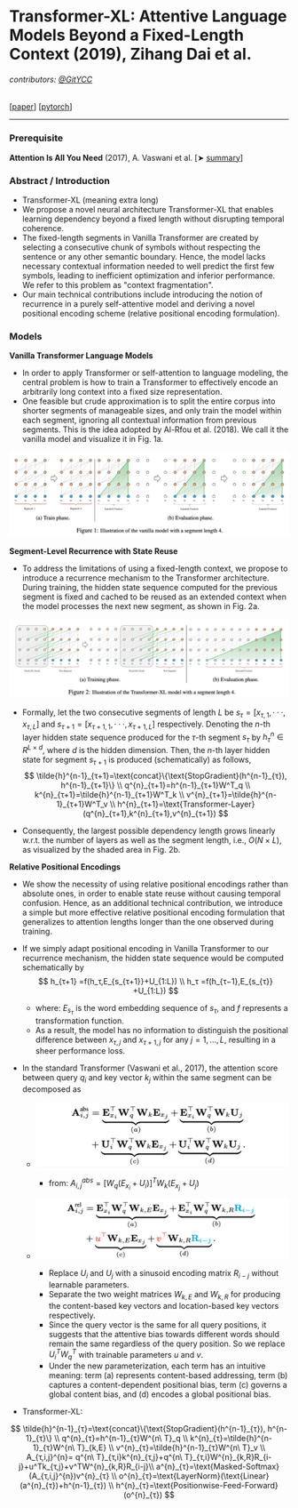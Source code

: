 # Transformer-XL: Attentive Language Models Beyond a Fixed-Length Context (2019), Zihang Dai et al.

###### contributors: [@GitYCC](https://github.com/GitYCC)

\[[paper](https://arxiv.org/pdf/1901.02860.pdf)\] \[[pytorch](https://github.com/huggingface/transformers/blob/master/src/transformers/models/transfo_xl/modeling_transfo_xl.py#L734)\]

---

### Prerequisite

**Attention Is All You Need** (2017), A. Vaswani et al. \[➤ [summary](nlp/attention-is-all-you-need.md)\]



### Abstract / Introduction

- Transformer-XL (meaning extra long)
- We propose a novel neural architecture Transformer-XL that enables learning dependency beyond a fixed length without disrupting temporal coherence.
- The fixed-length segments in Vanilla Transformer are created by selecting a consecutive chunk of symbols without respecting the sentence or any other semantic boundary. Hence, the model lacks necessary contextual information needed to well predict the first few symbols, leading to inefficient optimization and inferior performance. We refer to this problem as "context fragmentation".
- Our main technical contributions include introducing the notion of recurrence in a purely self-attentive model and deriving a novel positional encoding scheme (relative positional encoding formulation).



### Models

**Vanilla Transformer Language Models**

- In order to apply Transformer or self-attention to language modeling, the central problem is how to train a Transformer to effectively encode an arbitrarily long context into a fixed size representation.
- One feasible but crude approximation is to split the entire corpus into shorter segments of manageable sizes, and only train the model within each segment, ignoring all contextual information from previous segments. This is the idea adopted by Al-Rfou et al. (2018). We call it the vanilla model and visualize it in Fig. 1a.

![](./assets/Transformer-XL_01.png)



**Segment-Level Recurrence with State Reuse**

- To address the limitations of using a fixed-length context, we propose to introduce a recurrence mechanism to the Transformer architecture. During training, the hidden state sequence computed for the previous segment is fixed and cached to be reused as an extended context when the model processes the next new segment, as shown in Fig. 2a.

![](./assets/Transformer-XL_02.png)

- Formally, let the two consecutive segments of length $L$ be $s_τ = [x_{τ,1},··· ,x_{τ,L}]$ and $s_{τ+1} = [x_{τ+1,1},··· ,x_{τ+1,L}]$ respectively. Denoting the $n$-th layer hidden state sequence produced for the $τ$-th segment $s_τ$ by $h^n_τ ∈ R^{L×d}$, where $d$ is the hidden dimension. Then, the $n$-th layer hidden state for segment $s_{τ +1}$ is produced (schematically) as follows,
  $$
  \tilde{h}^{n-1}_{τ+1}=\text{concat}\{\text{StopGradient}(h^{n-1}_{τ}), h^{n-1}_{τ+1}\} \\
  q^{n}_{τ+1}=h^{n-1}_{τ+1}W^T_q \\
  k^{n}_{τ+1}=\tilde{h}^{n-1}_{τ+1}W^T_k \\
  v^{n}_{τ+1}=\tilde{h}^{n-1}_{τ+1}W^T_v \\
  h^{n}_{τ+1}=\text{Transformer-Layer}(q^{n}_{τ+1},k^{n}_{τ+1},v^{n}_{τ+1})
  $$

- Consequently, the largest possible dependency length grows linearly w.r.t. the number of layers as well as the segment length, i.e., $O(N × L)$, as visualized by the shaded area in Fig. 2b.



**Relative Positional Encodings**

- We show the necessity of using relative positional encodings rather than absolute ones, in order to enable state reuse without causing temporal confusion. Hence, as an additional technical contribution, we introduce a simple but more effective relative positional encoding formulation that generalizes to attention lengths longer than the one observed during training.

- If we simply adapt positional encoding in Vanilla Transformer to our recurrence mechanism, the hidden state sequence would be computed schematically by
  $$
  h_{τ+1} =f(h_τ,E_{s_{τ+1}}+U_{1:L}) \\
  h_τ =f(h_{τ−1},E_{s_{τ}} +U_{1:L})
  $$

  - where: $E_{s_{τ}}$ is the word embedding sequence of $s_τ$, and $f$ represents a transformation function.
  - As a result, the model has no information to distinguish the positional difference between $x_{τ,j}$ and $x_{τ+1,j}$ for any $j = 1,...,L$, resulting in a sheer performance loss.

- In the standard Transformer (Vaswani et al., 2017), the attention score between query $q_i$ and key vector $k_j$ within the same segment can be decomposed as

  - ![](./assets/Transformer-XL_03.png)

    - from: $A_{i,j}^{abs}=[W_q(E_{x_i}+U_i)]^TW_k(E_{x_j}+U_j)$

  - ![](./assets/Transformer-XL_04.png)

    - Replace $U_i$ and $U_j$ with a sinusoid encoding matrix $R_{i-j}$ without learnable parameters.
    - Separate the two weight matrices $W_{k,E}$ and $W_{k,R}$ for producing the content-based key vectors and location-based key vectors respectively.
    - Since the query vector is the same for all query positions, it suggests that the attentive bias towards different words should remain the same regardless of the query position. So we replace $U^T_iW^T_q$ with trainable parameters $u$ and $v$.
    - Under the new parameterization, each term has an intuitive meaning: term (a) represents content-based addressing, term (b) captures a content-dependent positional bias, term (c) governs a global content bias, and (d) encodes a global positional bias.

- Transformer-XL:

$$
\tilde{h}^{n-1}_{τ}=\text{concat}\{\text{StopGradient}(h^{n-1}_{τ}), h^{n-1}_{τ}\} \\
q^{n}_{τ}=h^{n-1}_{τ}W^{n\ T}_q \\
k^{n}_{τ}=\tilde{h}^{n-1}_{τ}W^{n\ T}_{k,E} \\
v^{n}_{τ}=\tilde{h}^{n-1}_{τ}W^{n\ T}_v \\
A_{τ,i,j}^{n}= q^{n\ T}_{τ,i}k^{n}_{τ,j}+q^{n\ T}_{τ,i}W^{n}_{k,R}R_{i-j}+u^Tk_{τ,j}+v^TW^{n}_{k,R}R_{i-j}\\
a^{n}_{τ}=\text{Masked-Softmax}(A_{τ,i,j}^{n})v^{n}_{τ} \\
o^{n}_{τ}=\text{LayerNorm}(\text{Linear}(a^{n}_{τ})+h^{n-1}_{τ}) \\
h^{n}_{τ}=\text{Positionwise-Feed-Forward}(o^{n}_{τ})
$$


